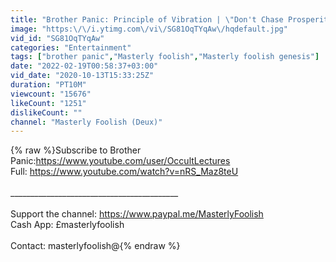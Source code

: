 ```yaml
---
title: "Brother Panic: Principle of Vibration | \"Don't Chase Prosperity, Become Prosperity\""
image: "https:\/\/i.ytimg.com\/vi\/SG81OqTYqAw\/hqdefault.jpg"
vid_id: "SG81OqTYqAw"
categories: "Entertainment"
tags: ["brother panic","Masterly foolish","Masterly foolish genesis"]
date: "2022-02-19T00:58:37+03:00"
vid_date: "2020-10-13T15:33:25Z"
duration: "PT10M"
viewcount: "15676"
likeCount: "1251"
dislikeCount: ""
channel: "Masterly Foolish (Deux)"
---
```

{% raw %}Subscribe to Brother Panic:<a rel="nofollow" target="blank" href="https://www.youtube.com/user/OccultLectures">https://www.youtube.com/user/OccultLectures</a><br />Full: <a rel="nofollow" target="blank" href="https://www.youtube.com/watch?v=nRS_Maz8teU">https://www.youtube.com/watch?v=nRS_Maz8teU</a><br /><br />__________________________________________<br /><br />Support the channel: <a rel="nofollow" target="blank" href="https://www.paypal.me/MasterlyFoolish">https://www.paypal.me/MasterlyFoolish</a><br />Cash App: £masterlyfoolish<br /><br /> Contact: masterlyfoolish@{% endraw %}

